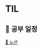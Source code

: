 # TIL

## 📅 공부 일정 
[📒 노션](https://holistic-lion-0ab.notion.site/9c91e108427847c0a501d39f6d640c9e?v=69aa310e90d04e03bdf8605e31a654c3&pvs=74)
